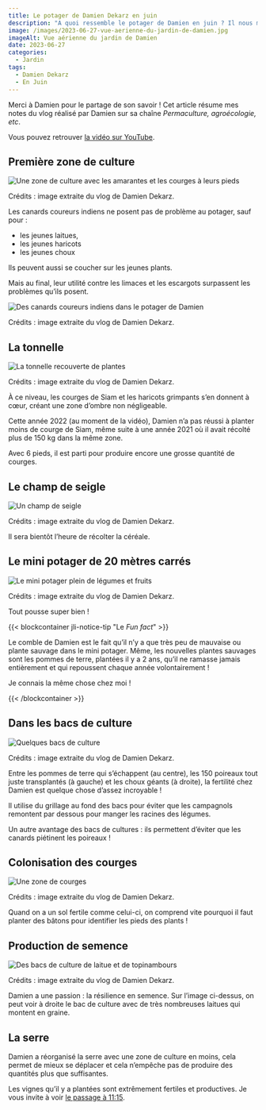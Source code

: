 ```yaml
---
title: Le potager de Damien Dekarz en juin
description: "A quoi ressemble le potager de Damien en juin ? Il nous montre dans cet article."
image: /images/2023-06-27-vue-aerienne-du-jardin-de-damien.jpg
imageAlt: Vue aérienne du jardin de Damien
date: 2023-06-27
categories:
  - Jardin
tags:
  - Damien Dekarz
  - En Juin
---
```


Merci à Damien pour le partage de son savoir ! Cet article résume mes notes du vlog réalisé par Damien sur sa chaîne _Permaculture, agroécologie, etc_.

<!-- more -->

Vous pouvez retrouver [la vidéo sur YouTube](https://www.youtube.com/watch?v=6aS2fXJ6xs8).

## Première zone de culture

![Une zone de culture avec les amarantes et les courges à leurs pieds](images/une-zone-de-culture-avec-les-amarantes-et-les-courges-a-leurs-pieds.jpg)

Crédits : image extraite du vlog de Damien Dekarz.

Les canards coureurs indiens ne posent pas de problème au potager, sauf pour :

- les jeunes laitues,
- les jeunes haricots
- les jeunes choux

Ils peuvent aussi se coucher sur les jeunes plants.

Mais au final, leur utilité contre les limaces et les escargots surpassent les problèmes qu’ils posent.

![Des canards coureurs indiens dans le potager de Damien](images/des-canards-coureux-indiens-dans-le-potager-de-damien.jpg)

Crédits : image extraite du vlog de Damien Dekarz.

## La tonnelle

![La tonnelle recouverte de plantes](images/la-tonnelle-recouverte-de-plantes.jpg)

Crédits : image extraite du vlog de Damien Dekarz.

À ce niveau, les courges de Siam et les haricots grimpants s’en donnent à cœur, créant une zone d’ombre non négligeable.

Cette année 2022 (au moment de la vidéo), Damien n’a pas réussi à planter moins de courge de Siam, même suite à une année 2021 où il avait récolté plus de 150 kg dans la même zone.

Avec 6 pieds, il est parti pour produire encore une grosse quantité de courges.

## Le champ de seigle

![Un champ de seigle](images/un-champ-de-seigle.jpg)

Crédits : image extraite du vlog de Damien Dekarz.

Il sera bientôt l’heure de récolter la céréale.

## Le mini potager de 20 mètres carrés

![Le mini potager plein de légumes et fruits](images/la-mini-potager-plein-de-legumes-et-fruits.jpg)

Crédits : image extraite du vlog de Damien Dekarz.

Tout pousse super bien !

{{< blockcontainer jli-notice-tip "Le <em>Fun fact</em>" >}}

Le comble de Damien est le fait qu’il n’y a que très peu de mauvaise ou plante sauvage dans le mini potager. Même, les nouvelles plantes sauvages sont les pommes de terre, plantées il y a 2 ans, qu’il ne ramasse jamais entièrement et qui repoussent chaque année volontairement !

Je connais la même chose chez moi !

{{< /blockcontainer >}}

## Dans les bacs de culture

![Quelques bacs de culture](images/quelques-bacs-de-culture.jpg)

Crédits : image extraite du vlog de Damien Dekarz.

Entre les pommes de terre qui s’échappent (au centre), les 150 poireaux tout juste transplantés (à gauche) et les choux géants (à droite), la fertilité chez Damien est quelque chose d’assez incroyable !

Il utilise du grillage au fond des bacs pour éviter que les campagnols remontent par dessous pour manger les racines des légumes.

Un autre avantage des bacs de cultures : ils permettent d’éviter que les canards piétinent les poireaux !

## Colonisation des courges

![Une zone de courges](images/une-zone-de-courges.jpg)

Crédits : image extraite du vlog de Damien Dekarz.

Quand on a un sol fertile comme celui-ci, on comprend vite pourquoi il faut planter des bâtons pour identifier les pieds des plants !

## Production de semence

![Des bacs de culture de laitue et de topinambours](images/des-bacs-de-culture-de-laitue-et-de-topinambours.jpg)

Crédits : image extraite du vlog de Damien Dekarz.

Damien a une passion : la résilience en semence. Sur l’image ci-dessus, on peut voir à droite le bac de culture avec de très nombreuses laitues qui montent en graine.

## La serre

Damien a réorganisé la serre avec une zone de culture en moins, cela permet de mieux se déplacer et cela n’empêche pas de produire des quantités plus que suffisantes.

Les vignes qu’il y a plantées sont extrêmement fertiles et productives. Je vous invite à voir [le passage à 11:15](https://youtu.be/6aS2fXJ6xs8?t=675).
